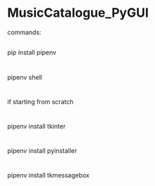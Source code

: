 # MusicCatalogue_PyGUI

commands:
##
pip install pipenv
#
pipenv shell
#
if starting from scratch
#
pipenv install tkinter
#
pipenv install pyinstaller
#
pipenv install tkmessagebox



